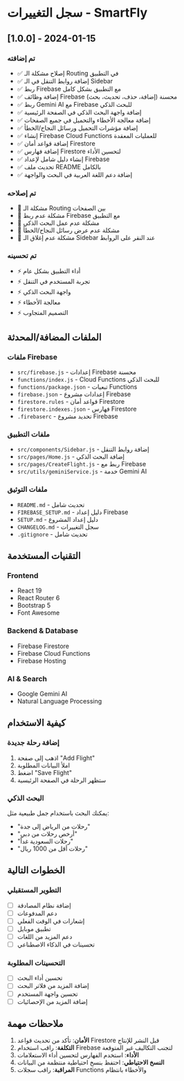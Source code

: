 # سجل التغييرات - SmartFly

## [1.0.0] - 2024-01-15

### تم إضافته
- ✅ إصلاح مشكلة الـ Routing في التطبيق
- ✅ إضافة روابط التنقل في الـ Sidebar
- ✅ ربط Firebase مع التطبيق بشكل كامل
- ✅ إضافة وظائف Firebase محسنة (إضافة، حذف، تحديث، بحث)
- ✅ ربط Gemini AI مع Firebase للبحث الذكي
- ✅ إضافة واجهة البحث الذكي في الصفحة الرئيسية
- ✅ إضافة معالجة الأخطاء والتحميل في جميع الصفحات
- ✅ إضافة مؤشرات التحميل ورسائل النجاح/الخطأ
- ✅ إنشاء Firebase Cloud Functions للعمليات المعقدة
- ✅ إضافة قواعد أمان Firestore
- ✅ إضافة فهارس Firestore لتحسين الأداء
- ✅ إنشاء دليل شامل لإعداد Firebase
- ✅ تحديث ملف README بالكامل
- ✅ إضافة دعم اللغة العربية في البحث والواجهة

### تم إصلاحه
- 🔧 مشكلة الـ Routing بين الصفحات
- 🔧 مشكلة عدم ربط Firebase مع التطبيق
- 🔧 مشكلة عدم عمل البحث الذكي
- 🔧 مشكلة عدم عرض رسائل النجاح/الخطأ
- 🔧 مشكلة عدم إغلاق الـ Sidebar عند النقر على الروابط

### تم تحسينه
- ⚡ أداء التطبيق بشكل عام
- ⚡ تجربة المستخدم في التنقل
- ⚡ واجهة البحث الذكي
- ⚡ معالجة الأخطاء
- ⚡ التصميم المتجاوب

## الملفات المضافة/المحدثة

### ملفات Firebase
- `src/firebase.js` - إعدادات Firebase محسنة
- `functions/index.js` - Cloud Functions للبحث الذكي
- `functions/package.json` - تبعيات Functions
- `firebase.json` - إعدادات مشروع Firebase
- `firestore.rules` - قواعد أمان Firestore
- `firestore.indexes.json` - فهارس Firestore
- `.firebaserc` - تحديد مشروع Firebase

### ملفات التطبيق
- `src/components/Sidebar.js` - إضافة روابط التنقل
- `src/pages/Home.js` - إضافة البحث الذكي
- `src/pages/CreateFlight.js` - ربط مع Firebase
- `src/utils/geminiService.js` - خدمة Gemini AI

### ملفات التوثيق
- `README.md` - تحديث شامل
- `FIREBASE_SETUP.md` - دليل إعداد Firebase
- `SETUP.md` - دليل إعداد المشروع
- `CHANGELOG.md` - سجل التغييرات
- `.gitignore` - تحديث شامل

## التقنيات المستخدمة

### Frontend
- React 19
- React Router 6
- Bootstrap 5
- Font Awesome

### Backend & Database
- Firebase Firestore
- Firebase Cloud Functions
- Firebase Hosting

### AI & Search
- Google Gemini AI
- Natural Language Processing

## كيفية الاستخدام

### إضافة رحلة جديدة
1. اذهب إلى صفحة "Add Flight"
2. املأ البيانات المطلوبة
3. اضغط "Save Flight"
4. ستظهر الرحلة في الصفحة الرئيسية

### البحث الذكي
يمكنك البحث باستخدام جمل طبيعية مثل:
- "رحلات من الرياض إلى جدة"
- "أرخص رحلات من دبي"
- "رحلات السعودية غداً"
- "رحلات أقل من 1000 ريال"

## الخطوات التالية

### التطوير المستقبلي
- [ ] إضافة نظام المصادقة
- [ ] دعم المدفوعات
- [ ] إشعارات في الوقت الفعلي
- [ ] تطبيق موبايل
- [ ] دعم المزيد من اللغات
- [ ] تحسينات في الذكاء الاصطناعي

### التحسينات المطلوبة
- [ ] تحسين أداء البحث
- [ ] إضافة المزيد من فلاتر البحث
- [ ] تحسين واجهة المستخدم
- [ ] إضافة المزيد من الإحصائيات

## ملاحظات مهمة

1. **الأمان**: تأكد من تحديث قواعد Firestore قبل النشر للإنتاج
2. **التكلفة**: راقب استخدام Firebase لتجنب التكاليف غير المتوقعة
3. **الأداء**: استخدم الفهارس لتحسين أداء الاستعلامات
4. **النسخ الاحتياطي**: احتفظ بنسخ احتياطية منتظمة من البيانات
5. **المراقبة**: راقب سجلات Functions والأخطاء بانتظام
